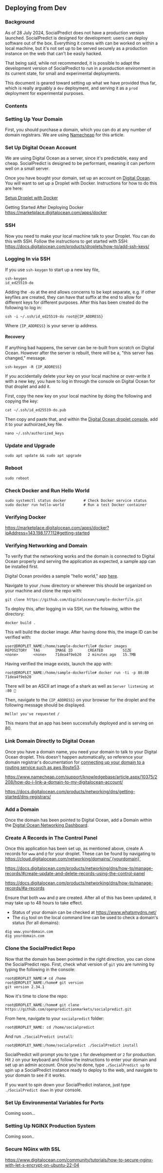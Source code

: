 ## Deploying from Dev

### Background

As of 28 July 2024, SocialPredict does not have a production version launched. SocialPredict is designed for development: users can deploy software out of the box. Everything it comes with can be worked on within a local machine, but it's not set up to be served securely as a production instance on the web that can't be easily hacked.

That being said, while not recommended, it is possible to adapt the development version of SocialPredict to run in a production environment in its current state, for small and experimental deployments.

This document is geared toward setting up what we have provided thus far, which is really arguably a `dev` deployment, and serving it as a `prod` deployment for experimental purposes.

### Contents

### Setting Up Your Domain

First, you should purchase a domain, which you can do at any number of domain registrars. We are using [Namecheap](https://www.namecheap.com/) for this article.


### Set Up Digital Ocean Account

We are using Digital Ocean as a server, since it's predictable, easy and cheap. SocialPredict is designed to be performant, meaning it can perform well on a small server.

Once you have bought your domain, set up an account on [Digital Ocean](https://www.digitalocean.com/). You will want to set up a Droplet with Docker. Instructions for how to do this are here:

[Setup Droplet with Docker](https://www.digitalocean.com/community/tutorials/how-to-use-the-docker-1-click-install-on-digitalocean)

Getting Started After Deploying Docker
https://marketplace.digitalocean.com/apps/docker

### SSH

Now you need to make your local machine talk to your Droplet. You can do this with SSH. Follow the instructions to get started with SSH: https://docs.digitalocean.com/products/droplets/how-to/add-ssh-keys/

### Logging In via SSH

If you use `ssh-keygen` to start up a new key file,

```
ssh-keygen
id_ed25519-do
```

Adding the `-do` at the end allows concerns to be kept separate, e.g. if other keyfiles are created, they can have that suffix at the end to allow for different keys for different purposes.  After this has been created do the following to log in:

```
ssh -i ~/.ssh/id_ed25519-do root@{IP_ADDRESS}
```
Where `{IP_ADDRESS}` is your server ip address.

#### Recovery

If anything bad happens, the server can be re-built from scratch on Digital Ocean. However after the server is rebuilt, there will be a, "this server has changed," message.

```
ssh-keygen -R {IP_ADDRESS}
```

If you accidentally delete your key on your local machine or over-write it with a new key, you have to log in through the console on Digital Ocean for that droplet and add it.

First, copy the new key on your local machine by doing the following and copying the key:

```
cat ~/.ssh/id_ed25519-do.pub
```

Then copy and paste that, and within the [Digital Ocean droplet console](https://docs.digitalocean.com/products/droplets/how-to/connect-with-console/), add it to your authoirzed_key file.

```
nano ~/.ssh/authorized_keys
```


### Update and Upgrade

```
sudo apt update && sudo apt upgrade
```

### Reboot

```
sudo reboot
```

### Check Docker and Run Hello World

```
sudo systemctl status docker        # Check Docker service status
sudo docker run hello-world         # Run a test Docker container
```

### Verifying Docker


https://marketplace.digitalocean.com/apps/docker?ipAddress=143.198.177.112#getting-started


### Verifying Networking and Domain

To verify that the networking works and the domain is connected to Digital Ocean properly and serving the application as expected, a sample app can be installed first.

Digital Ocean provides a sample "hello world," app [here](https://github.com/digitalocean/sample-dockerfile/tree/main).

Navigate to your `/home` directory or wherever this should be organized on your machine and clone the repo with:

```
git clone https://github.com/digitalocean/sample-dockerfile.git
```

To deploy this, after logging in via SSH, run the folowing, within the directory:

```
docker build .
```
This will build the docker image. After having done this, the image ID can be verified with:

```
user@DROPLET_NAME:/home/sample-dockerfile# docker images
REPOSITORY   TAG       IMAGE ID       CREATED         SIZE
<none>       <none>    71dea4f9eb20   2 minutes ago   15.7MB
```
Having verified the image exists, launch the app with:

```
root@DROPLET_NAME:/home/sample-dockerfile# docker run -ti -p 80:80 71dea4f9eb20
```
There will be an ASCII art image of a shark as well as `Server listening at :80 🚀`

Then, navigate to the `{IP_ADDRESS}` on your browser for the droplet and the following message should be displayed.

```
Hello! you've requested /
```

This means that an app has been successfully deployed and is serving on 80.

### Link Domain Directly to Digital Ocean

Once you have a domain name, you need your domain to talk to your Digital Ocean droplet. This doesn't happen automatically, so reference your domain registrar's documentation for [connecting up your domain to a routing service such as aws Route53](https://www.namecheap.com/support/knowledgebase/article.aspx/10371/2208/how-do-i-link-my-domain-to-amazon-web-services/).


https://www.namecheap.com/support/knowledgebase/article.aspx/10375/2208/how-do-i-link-a-domain-to-my-digitalocean-account/

https://docs.digitalocean.com/products/networking/dns/getting-started/dns-registrars/

### Add a Domain

Once the domain has been pointed to Digital Ocean, add a Domain within the [Digital Ocean Networking Dashboard](https://cloud.digitalocean.com/networking/domains).


### Create A Records in The Control Panel

Once this application has been set up, as mentioned above, create A records for `www` and `@` for your droplet. These can be found by navigating to https://cloud.digitalocean.com/networking/domains/`{yourdomain}`

https://docs.digitalocean.com/products/networking/dns/how-to/manage-records/#create-update-and-delete-records-using-the-control-panel


https://docs.digitalocean.com/products/networking/dns/how-to/manage-records/#a-records

Ensure that both `www` and `@` are created.  After all of this has been updated, it may take up to 48 hours to take effect.

* Status of your domain can be checked at https://www.whatsmydns.net/
* The `dig` tool on the local command line can be used to check a domain's status (for all domains):

```
dig www.yourdomain.com
dig yourdomain.com
```

### Clone the SocialPredict Repo

Now that the domain has been pointed in the right direction, you can clone the SocialPredict repo. First, check what version of `git` you are running by typing the following in the console:

```
root@DROPLET_NAME:# cd /home
root@DROPLET_NAME:/home# git version
git version 2.34.1
```
Now it's time to clone the repo:

```
root@DROPLET_NAME:/home# git clone https://github.com/openpredictionmarkets/socialpredict.git
```
From here, navigate to your `socialpredict` folder:

```
root@DROPLET_NAME: cd /home/socialpredict
```
And run `./SocialPredict install`:

```
root@DROPLET_NAME:/home/socialpredict ./SocialPredict install
```

SocialPredict will prompt you to type `1` for development or `2` for production. Hit `2` on your keyboard and follow the instructions to enter your domain and set up an admin account. Once you're done, type `./SocialPredict up` to spin up a SocialPredict instance ready to deploy to the web, and navigate to your domain to see if it works.

If you want to spin down your SocialPredict instance, just type `./SocialPredict down` in your console.

### Set Up Environmental Variables for Ports

Coming soon...

### Setting Up NGINX Production System

Coming soon..

### Secure NGinx with SSL

https://www.digitalocean.com/community/tutorials/how-to-secure-nginx-with-let-s-encrypt-on-ubuntu-22-04
